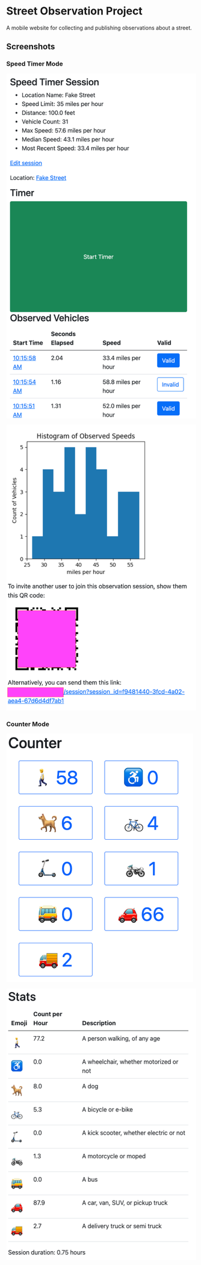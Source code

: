 # Street Observation Project

A mobile website for collecting and publishing observations about a street. 

## Screenshots

### Speed Timer Mode
![speed timer button](speed/static/images/speed_timer_button.png)

![speed timer histogram](speed/static/images/speed_timer_histogram.png)



### Counter Mode
![counter buttons](speed/static/images/counter_buttons.png)

![counter stats](speed/static/images/counter_stats.png)
